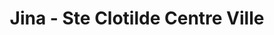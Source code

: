 ---
title: "Jina - Ste Clotilde Centre Ville"
url: /saint-denis/jina-ste-clotilde-centre-ville/
shop: chaussures
---